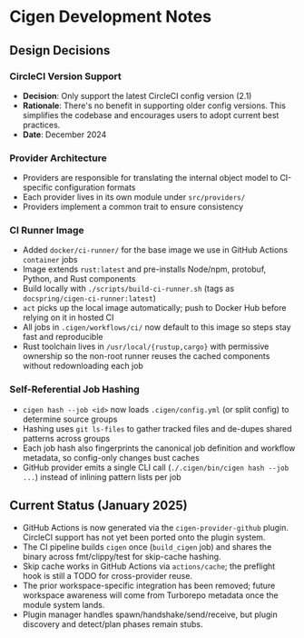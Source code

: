 # Cigen Development Notes

## Design Decisions

### CircleCI Version Support

- **Decision**: Only support the latest CircleCI config version (2.1)
- **Rationale**: There's no benefit in supporting older config versions. This simplifies the codebase and encourages users to adopt current best practices.
- **Date**: December 2024

### Provider Architecture

- Providers are responsible for translating the internal object model to CI-specific configuration formats
- Each provider lives in its own module under `src/providers/`
- Providers implement a common trait to ensure consistency

### CI Runner Image

- Added `docker/ci-runner/` for the base image we use in GitHub Actions `container` jobs
- Image extends `rust:latest` and pre-installs Node/npm, protobuf, Python, and Rust components
- Build locally with `./scripts/build-ci-runner.sh` (tags as `docspring/cigen-ci-runner:latest`)
- `act` picks up the local image automatically; push to Docker Hub before relying on it in hosted CI
- All jobs in `.cigen/workflows/ci/` now default to this image so steps stay fast and reproducible
- Rust toolchain lives in `/usr/local/{rustup,cargo}` with permissive ownership so the non-root runner reuses the cached components without redownloading each job

### Self-Referential Job Hashing

- `cigen hash --job <id>` now loads `.cigen/config.yml` (or split config) to determine source groups
- Hashing uses `git ls-files` to gather tracked files and de-dupes shared patterns across groups
- Each job hash also fingerprints the canonical job definition and workflow metadata, so config-only changes bust caches
- GitHub provider emits a single CLI call (`./.cigen/bin/cigen hash --job ...`) instead of inlining pattern lists per job

## Current Status (January 2025)

- GitHub Actions is now generated via the `cigen-provider-github` plugin. CircleCI support has not yet been ported onto the plugin system.
- The CI pipeline builds `cigen` once (`build_cigen` job) and shares the binary across fmt/clippy/test for skip-cache hashing.
- Skip cache works in GitHub Actions via `actions/cache`; the preflight hook is still a TODO for cross-provider reuse.
- The prior workspace-specific integration has been removed; future workspace awareness will come from Turborepo metadata once the module system lands.
- Plugin manager handles spawn/handshake/send/receive, but plugin discovery and detect/plan phases remain stubs.
